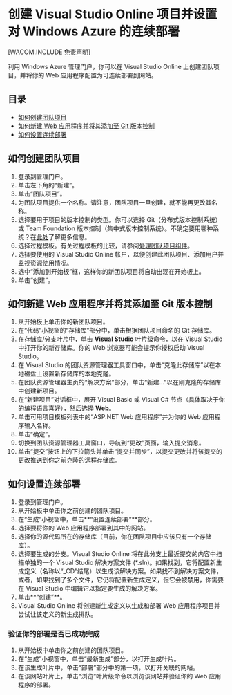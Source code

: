 <properties linkid="create-vso-project-setup-continuous-deployment" urlDisplayName="How to create a VSO project and setup Continuous Deployment" pageTitle="How to create a Visual Studio Online team project and setup Continuous Deployment - Windows Azure" metaKeywords="Visual Studio Online create team project, continuous deployment to Azure" description="Learn how to create a Visual Studio Online team project and configure it for continuous deployment to Windows Azure." metaCanonical="" services="cloud-services, visual-studio-online" documentationCenter="" title="How to Create and Deploy a Cloud Service" authors="jimlamb" solutions="" writer="jimlamb" manager="" editor=""  />
<tags ms.service="cloud-services, visual-studio-online"
    ms.date="12/27/2014"
    wacn.date="04/11/2015"
    />

# 创建 Visual Studio Online 项目并设置对 Windows Azure 的连续部署

[WACOM.INCLUDE [免责声明][免责声明]]

利用 Windows Azure 管理门户，你可以在 Visual Studio Online 上创建团队项目，并将你的 Web 应用程序配置为可连续部署到网站。

## 目录

-   [如何创建团队项目][如何创建团队项目]
-   [如何新建 Web 应用程序并将其添加至 Git 版本控制][如何新建 Web 应用程序并将其添加至 Git 版本控制]
-   [如何设置连续部署][如何设置连续部署]

## <a name="create_team_project"></a>如何创建团队项目

1.  登录到管理门户。
2.  单击左下角的“新建”。
3.  单击“团队项目”。
4.  为团队项目提供一个名称。请注意，团队项目一旦创建，就不能再更改其名称。
5.  选择要用于项目的版本控制的类型。你可以选择 Git（分布式版本控制系统）或 Team Foundation 版本控制（集中式版本控制系统）。不确定要用哪种系统？在[此处][此处]了解更多信息。
6.  选择过程模板。有关过程模板的比较，请参阅[处理团队项目组件][处理团队项目组件]。
7.  选择要使用的 Visual Studio Online 帐户，以便创建此团队项目、添加用户并监视资源使用情况。
8.  选中“添加到开始板”框，这样你的新团队项目将自动出现在开始板上。
9.  单击“创建”。

## <a name="create_web_app"></a>如何新建 Web 应用程序并将其添加至 Git 版本控制

1.  从开始板上单击你的新团队项目。
2.  在“代码”小视窗的“存储库”部分中，单击根据团队项目命名的 Git 存储库。
3.  在存储库/分支叶片中，单击 **Visual Studio** 叶片级命令，以在 Visual Studio 中打开你的新存储库。你的 Web 浏览器可能会提示你授权启动 Visual Studio。
4.  在 Visual Studio 的团队资源管理器工具窗口中，单击“克隆此存储库”以在本地磁盘上设置新存储库的本地克隆。
5.  在团队资源管理器主页的“解决方案”部分，单击“新建...”以在刚克隆的存储库中创建新项目。
6.  在“新建项目”对话框中，展开 Visual Basic 或 Visual C# 节点（具体取决于你的编程语言喜好），然后选择 **Web**。
7.  单击可用项目模板列表中的“ASP.NET Web 应用程序”并为你的 Web 应用程序输入名称。
8.  单击“确定”。
9.  切换到团队资源管理器工具窗口，导航到“更改”页面，输入提交消息。
10. 单击“提交”按钮上的下拉箭头并单击“提交并同步”，以提交更改并将该提交的更改推送到你之前克隆的远程存储库。

## <a name="continuous_deployment"></a>如何设置连续部署

1.  登录到管理门户。
2.  从开始板中单击你之前创建的团队项目。
3.  在“生成”小视窗中，单击**“设置连续部署”**部分。
4.  选择要将你的 Web 应用程序部署到其中的网站。
5.  选择你的源代码所在的存储库（目前，你在团队项目中应该只有一个存储库）。
6.  选择要生成的分支。Visual Studio Online 将在此分支上最近提交的内容中扫描单独的一个 Visual Studio 解决方案文件 (\*.sln)。如果找到，它将配置新生成定义（名称以“\_CD”结尾）以生成该解决方案。如果找不到解决方案文件，或者，如果找到了多个文件，它仍将配置新生成定义，但它会被禁用，你需要在 Visual Studio 中编辑它以指定要生成的解决方案。
7.  单击**“创建”**。
8.  Visual Studio Online 将创建新生成定义以生成和部署 Web 应用程序项目并尝试让该定义的新生成排队。

### 验证你的部署是否已成功完成

1.  从开始板中单击你之前创建的团队项目。
2.  在“生成”小视窗中，单击“最新生成”部分，以打开生成叶片。
3.  在该生成叶片中，单击“部署”部分中的第一项，以打开关联的网站。
4.  在该网站叶片上，单击“浏览”叶片级命令以浏览该网站并验证你的 Web 应用程序的部署。

  [免责声明]: ../includes/disclaimer.md
  [如何创建团队项目]: #create_team_project
  [如何新建 Web 应用程序并将其添加至 Git 版本控制]: #create_web_app
  [如何设置连续部署]: #continuous_deployment
  [此处]: http://msdn.microsoft.com/zh-cn/library/ms181368.aspx
  [处理团队项目组件]: http://msdn.microsoft.com/zh-cn/library/ms400752.aspx
